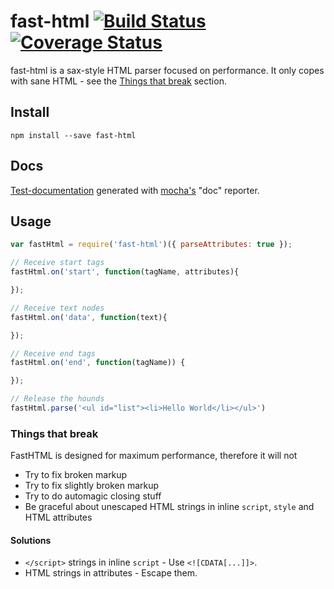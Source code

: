 # fast-html [![Build Status][3]][4] [![Coverage Status][5]][6]
fast-html is a sax-style HTML parser focused on performance. It only copes with sane HTML - see the [Things that break](#things-that-break) section.


## Install

```shell
npm install --save fast-html
```

## Docs
[Test-documentation][7] generated with [mocha's][8] "doc" reporter.

## Usage

```js
var fastHtml = require('fast-html')({ parseAttributes: true });

// Receive start tags
fastHtml.on('start', function(tagName, attributes){

});

// Receive text nodes
fastHtml.on('data', function(text){

});

// Receive end tags
fastHtml.on('end', function(tagName)) {

});

// Release the hounds
fastHtml.parse('<ul id="list"><li>Hello World</li></ul>')

```

### Things that break
FastHTML is designed for maximum performance, therefore it will not

* Try to fix broken markup
* Try to fix slightly broken markup
* Try to do automagic closing stuff
* Be graceful about unescaped HTML strings in inline `script`, `style` and HTML attributes

#### Solutions
* `</script>` strings in inline `script` - Use `<![CDATA[...]]>`.
* HTML strings in attributes - Escape them.

[3]: https://travis-ci.org/nerdlabs/fast-html.svg?branch=master
[4]: https://travis-ci.org/nerdlabs/fast-html
[5]: https://img.shields.io/coveralls/nerdlabs/fast-html.svg
[6]: https://coveralls.io/r/nerdlabs/fast-html
[7]: http://nerdlabs.github.io/fast-html/docs/
[8]: http://visionmedia.github.io/mocha/
